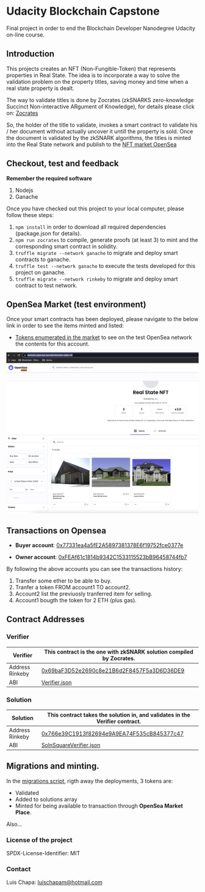# Udacity Blockchain Capstone

Final project in order to end the Blockchain Developer Nanodegree Udacity on-line course.

## Introduction

This projects creates an NFT (Non-Fungible-Token) that represents properties in Real State. The idea is to incorporate a way to solve the validation problem on the property titles, saving money and time when a real state property is dealt.

The way to validate titles is done by Zocrates (zkSNARKS zero-knowledge Succinct Non-interactive ARgument of Knowledge), for details please click on: [Zocrates](https://zokrates.github.io/)

So, the holder of the title to validate, invokes a smart contract to validate his / her document without actually uncover it untill the property is sold. Once the document is validated by the zkSNARK algorithms, the titles is minted into the Real State network and publish to the [NFT market OpenSea](https://docs.opensea.io/)

## Checkout, test and feedback

**Remember the required software**

1. Nodejs
2. Ganache

Once you have checked out this project to your local computer, please follow these steps:

1. `npm install` in order to download all required dependencies (package.json for details).
2. `npm run zocrates` to compile, generate proofs (at least 3) to mint and the corresponding smart contract in solidity.
3. `truffle migrate --network ganache` to migrate and deploy smart contracts to ganache.
4. `truffle test --network ganache` to execute the tests developed for this project on ganache.
5. `truffle migrate --network rinkeby` to migrate and deploy smart contract to test network.


## **OpenSea Market** (test environment)

Once your smart contracts has been deployed, please navigate to the below link in order to see the items minted and listed:

- [Tokens enumerated in the market](https://testnets.opensea.io/collection/real-state-nft-v2) to see on the test OpenSea network the contents for this account. 

![Account on OpenSea test](img/AccountOpenSeaTest.png)

## Transactions on Opensea

- **Buyer account**: [0x77331ea4a5fE2A5897381378E6f19752fce0377e](https://rinkeby.etherscan.io/address/0x77331ea4a5fE2A5897381378E6f19752fce0377e)

- **Owner account**: [0xFEAf61c1814b9342C1533115523bB96458744fb7](https://rinkeby.etherscan.io/address/0xfeaf61c1814b9342c1533115523bb96458744fb7)

By following the above accounts you can see the transactions history:

1. Transfer some ether to be able to buy.
2. Tranfer a token FROM account1 TO account2.
3. Account2 list the previuosly tranferred item for selling.
4. Account1 bougth the token for 2 ETH (plus gas).


## Contract Addresses

### **Verifier**

| Verifier | This contract is the one with zkSNARK solution compiled by **Zocrates**. |
| ----------- | ----------- |
| Address Rinkeby | [0x69baF3D52e2690c8e21B6d2F8457F5a3D6D36DE9](https://rinkeby.etherscan.io/address/0x69baF3D52e2690c8e21B6d2F8457F5a3D6D36DE9) |
| ABI | [Verifier.json](build/contracts/Verifier.json) |

### **Solution**

| Solution | This contract takes the solution in, and validates in the Verifier contract. |
| ----------- | ----------- |
| Address Rinkeby | [0x766e39C1913f82694e9A9EA74F535cB845377c47](https://rinkeby.etherscan.io/address/0x766e39C1913f82694e9A9EA74F535cB845377c47) |
| ABI | [SolnSquareVerifier.json](build/contracts/SolnSquareVerifier.json) |


## Migrations and minting.

In the [migrations script](migrations/2_deploy_contracts.js), rigth away the deployments, 3 tokens are:

- Validated
- Added to solutions array
- Minted for being available to transaction through **OpenSea Market Place**.

Also...


### License of the project
SPDX-License-Identifier: MIT

### Contact
Luis Chapa: luischapam@hotmail.com
